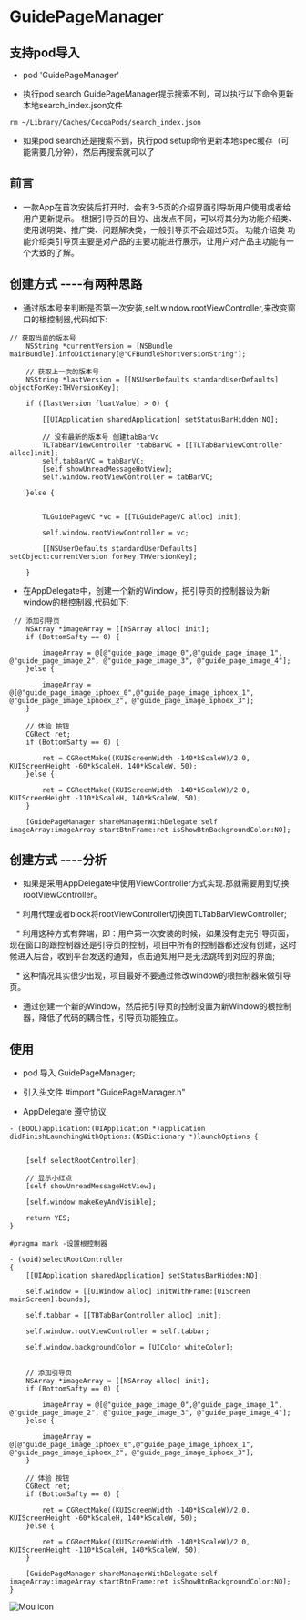 # GuidePageManager

## 支持pod导入

* pod 'GuidePageManager'

* 执行pod search GuidePageManager提示搜索不到，可以执行以下命令更新本地search_index.json文件
  
```objc 
rm ~/Library/Caches/CocoaPods/search_index.json
```
* 如果pod search还是搜索不到，执行pod setup命令更新本地spec缓存（可能需要几分钟），然后再搜索就可以了

## 前言

* 一款App在首次安装后打开时，会有3-5页的介绍界面引导新用户使用或者给用户更新提示。
根据引导页的目的、出发点不同，可以将其分为功能介绍类、使用说明类、推广类、问题解决类，一般引导页不会超过5页。 功能介绍类 功能介绍类引导页主要是对产品的主要功能进行展示，让用户对产品主功能有一个大致的了解。

## 创建方式 ----有两种思路

* 通过版本号来判断是否第一次安装,self.window.rootViewController,来改变窗口的根控制器,代码如下:
    
```objc       
// 获取当前的版本号
    NSString *currentVersion = [NSBundle mainBundle].infoDictionary[@"CFBundleShortVersionString"];
    
    // 获取上一次的版本号
    NSString *lastVersion = [[NSUserDefaults standardUserDefaults] objectForKey:THVersionKey];
    
    if ([lastVersion floatValue] > 0) {
        
        [[UIApplication sharedApplication] setStatusBarHidden:NO];
        
        // 没有最新的版本号 创建tabBarVc
        TLTabBarViewController *tabBarVC = [[TLTabBarViewController alloc]init];
        self.tabBarVC = tabBarVC;
        [self showUnreadMessageHotView];
        self.window.rootViewController = tabBarVC;
        
    }else {
        
      
        TLGuidePageVC *vc = [[TLGuidePageVC alloc] init];

        self.window.rootViewController = vc;

        [[NSUserDefaults standardUserDefaults] setObject:currentVersion forKey:THVersionKey];
        
    }
``` 

* 在AppDelegate中，创建一个新的Window，把引导页的控制器设为新window的根控制器,代码如下:

```objc       
 // 添加引导页
    NSArray *imageArray = [[NSArray alloc] init];
    if (BottomSafty == 0) {
        
        imageArray = @[@"guide_page_image_0",@"guide_page_image_1", @"guide_page_image_2", @"guide_page_image_3", @"guide_page_image_4"];
    }else {
        
        imageArray = @[@"guide_page_image_iphoex_0",@"guide_page_image_iphoex_1", @"guide_page_image_iphoex_2", @"guide_page_image_iphoex_3"];
    }
    
    // 体验 按钮
    CGRect ret;
    if (BottomSafty == 0) {
        
        ret = CGRectMake((KUIScreenWidth -140*kScaleW)/2.0, KUIScreenHeight -60*kScaleH, 140*kScaleW, 50);
    }else {
        
        ret = CGRectMake((KUIScreenWidth -140*kScaleW)/2.0, KUIScreenHeight -110*kScaleH, 140*kScaleW, 50);
    }
    
    [GuidePageManager shareManagerWithDelegate:self imageArray:imageArray startBtnFrame:ret isShowBtnBackgroundColor:NO];
```
     
## 创建方式  ----分析

* 如果是采用AppDelegate中使用ViewController方式实现.那就需要用到切换rootViewController。 

    * 利用代理或者block将rootViewController切换回TLTabBarViewController;
    
    * 利用这种方式有弊端，即：用户第一次安装的时候，如果没有走完引导页面，现在窗口的跟控制器还是引导页的控制，项目中所有的控制器都还没有创建，这时候进入后台，收到平台发送的通知，点击通知用户是无法跳转到对应的界面;
    
    * 这种情况其实很少出现，项目最好不要通过修改window的根控制器来做引导页。
    
* 通过创建一个新的Window，然后把引导页的控制设置为新Window的根控制器，降低了代码的耦合性，引导页功能独立。

## 使用    

* pod 导入 GuidePageManager;

* 引入头文件 #import "GuidePageManager.h"

* AppDelegate 遵守协议 <GuidePageDelegate>
    
```objc       
- (BOOL)application:(UIApplication *)application didFinishLaunchingWithOptions:(NSDictionary *)launchOptions {

    
    [self selectRootController];
    
    // 显示小红点
    [self showUnreadMessageHotView];

    [self.window makeKeyAndVisible];
    
    return YES;
}

#pragma mark -设置根控制器

- (void)selectRootController
{
    [[UIApplication sharedApplication] setStatusBarHidden:NO];
    
    self.window = [[UIWindow alloc] initWithFrame:[UIScreen mainScreen].bounds];
    
    self.tabbar = [[TBTabBarController alloc] init];
    
    self.window.rootViewController = self.tabbar;
    
    self.window.backgroundColor = [UIColor whiteColor];
    
    
    // 添加引导页
    NSArray *imageArray = [[NSArray alloc] init];
    if (BottomSafty == 0) {
        
        imageArray = @[@"guide_page_image_0",@"guide_page_image_1", @"guide_page_image_2", @"guide_page_image_3", @"guide_page_image_4"];
    }else {
        
        imageArray = @[@"guide_page_image_iphoex_0",@"guide_page_image_iphoex_1", @"guide_page_image_iphoex_2", @"guide_page_image_iphoex_3"];
    }
    
    // 体验 按钮
    CGRect ret;
    if (BottomSafty == 0) {
        
        ret = CGRectMake((KUIScreenWidth -140*kScaleW)/2.0, KUIScreenHeight -60*kScaleH, 140*kScaleW, 50);
    }else {
        
        ret = CGRectMake((KUIScreenWidth -140*kScaleW)/2.0, KUIScreenHeight -110*kScaleH, 140*kScaleW, 50);
    }
    
    [GuidePageManager shareManagerWithDelegate:self imageArray:imageArray startBtnFrame:ret isShowBtnBackgroundColor:NO];
}
```    

![Mou icon](https://github.com/MrLujh/Fastlane--Packaging/blob/master/111.gif)


